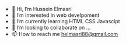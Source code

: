 - 👋 Hi, I’m Hussein Elmasri
- 👀 I’m interested in web develpoment
- 🌱 I’m currently learning HTML CSS Javascipt
- 💞️ I’m looking to collaborate on ...
- 📫 How to reach me helmasri88@gmail.com

<!---
husseinelmasri/husseinelmasri is a ✨ special ✨ repository because its `README.md` (this file) appears on your GitHub profile.
You can click the Preview link to take a look at your changes.
--->
